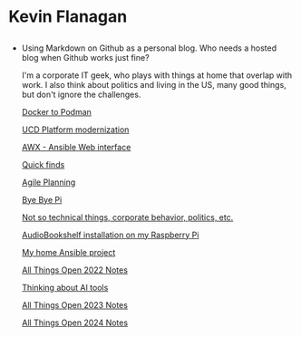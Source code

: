 # Kevin Flanagan
- ## 
  Using Markdown on Github as a personal blog.  Who needs a hosted blog when Github works just fine?  
  
  I'm a corporate IT geek, who plays with things at home that overlap with work. I also think about politics and living in the US, many good things, but don't ignore the challenges.

  [Docker to Podman](../Linux-DesktopStuff/README.md)
 
  [UCD Platform modernization](includes/PlatformModernization.md)
 
  [AWX - Ansible Web interface](includes/AWX.md)
  
  [Quick finds](includes/quick.md)
  
  [Agile Planning](includes/AgilePlanning.md)
  
  [Bye Bye Pi](includes/ByeByePi.md) 
  
  [Not so technical things, corporate behavior, politics, etc.](includes/Latest.md)
  
  [AudioBookshelf installation on my Raspberry Pi](includes/audiobookshelf.md)
  
  [My home Ansible project](includes/HomeAnsibleProject.md)
  
  [All Things Open 2022 Notes](includes/ATO2022Notes.md)
  
  [Thinking about AI tools](includes/AI%20tool%20thoughts.md)
  
  [All Things Open 2023 Notes](includes/ATO2023Notes.md)

  [All Things Open 2024 Notes](includes/ATO2024Notes.md)